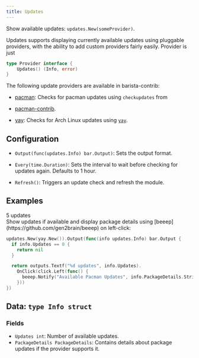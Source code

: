 ```yaml
---
title: Updates
---
```


Show available updates: `updates.New(someProvider)`.

Updates supports displaying currently available updates using pluggable
providers, with the ability to add custom providers fairly easily. Provider is
just

```go
type Provider interface {
	Updates() (Info, error)
}
```

The following update providers are available in barista-contrib:

* [pacman](https://godoc.org/github.com/martinohmann/barista-contrib/modules/updates/pacman):
  Checks for pacman updates using `checkupdates` from
* [pacman-contrib](https://www.archlinux.org/packages/community/x86_64/pacman-contrib/).

* [yay](https://godoc.org/github.com/martinohmann/barista-contrib/modules/updates/yay):
  Checks for Arch Linux updates using [`yay`](https://github.com/Jguer/yay).

## Configuration

* `Output(func(updates.Info) bar.Output)`: Sets the output format.

* `Every(time.Duration)`: Sets the interval to wait before checking for updates again. Defaults to 1 hour.

* `Refresh()`: Triggers an update check and refresh the module.

## Examples

<div class="module-example-out">5 updates</div>
Show updates if available and display package details using
[beeep](https://github.com/gen2brain/beeep) on left-click:

```go
updates.New(yay.New()).Output(func(info updates.Info) bar.Output {
  if info.Updates == 0 {
    return nil
  }

  return outputs.Textf("%d updates", info.Updates).
    OnClick(click.Left(func() {
      beeep.Notify("Available Pacman Updates", info.PackageDetails.String(), "")
    }))
})
```

## Data: `type Info struct`

### Fields

* `Updates int`: Number of available updates.
* `PackageDetails PackageDetails`: Contains details about package updates if the provider supports it.
